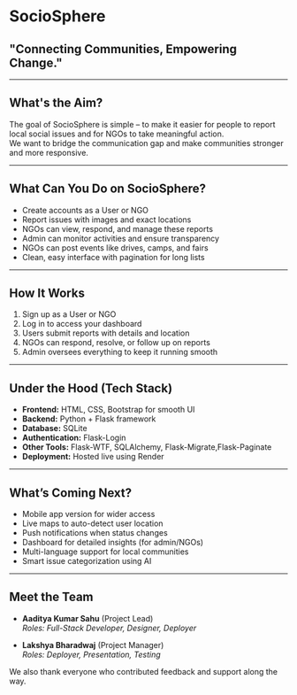 
# SocioSphere

## "Connecting Communities, Empowering Change."

---

## What's the Aim?

The goal of SocioSphere is simple – to make it easier for people to report local social issues and for NGOs to take meaningful action.  
We want to bridge the communication gap and make communities stronger and more responsive.

---

## What Can You Do on SocioSphere?

- Create accounts as a User or NGO  
- Report issues with images and exact locations  
- NGOs can view, respond, and manage these reports  
- Admin can monitor activities and ensure transparency  
- NGOs can post events like drives, camps, and fairs  
- Clean, easy interface with pagination for long lists  

---

## How It Works

1. Sign up as a User or NGO  
2. Log in to access your dashboard  
3. Users submit reports with details and location  
4. NGOs can respond, resolve, or follow up on reports  
5. Admin oversees everything to keep it running smooth  

---

## Under the Hood (Tech Stack)

- **Frontend:** HTML, CSS, Bootstrap for smooth UI  
- **Backend:** Python + Flask framework  
- **Database:** SQLite   
- **Authentication:** Flask-Login  
- **Other Tools:** Flask-WTF, SQLAlchemy, Flask-Migrate,Flask-Paginate  
- **Deployment:** Hosted live using Render  

---

## What’s Coming Next?

- Mobile app version for wider access  
- Live maps to auto-detect user location  
- Push notifications when status changes  
- Dashboard for detailed insights (for admin/NGOs)  
- Multi-language support for local communities  
- Smart issue categorization using AI  

---

## Meet the Team

- **Aaditya Kumar Sahu** (Project Lead)  
  _Roles: Full-Stack Developer, Designer, Deployer_  

- **Lakshya Bharadwaj** (Project Manager)  
  _Roles: Deployer, Presentation, Testing_

We also thank everyone who contributed feedback and support along the way.
